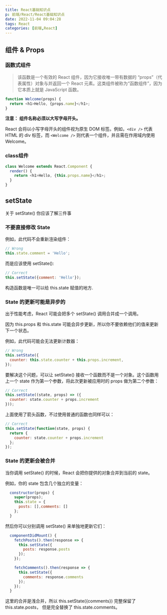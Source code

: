 ```yaml
---
title: React基础知识点
p: 前端/React/React基础知识点
date: 2022-11-04 09:04:28
tags: React
categories: [前端,React]
---
```


## 组件 & Props

### 函数式组件

> 该函数是一个有效的 React 组件，因为它接收唯一带有数据的 “props”（代表属性）对象与并返回一个 React 元素。这类组件被称为“函数组件”，因为它本质上就是 JavaScript 函数。

```js
function Welcome(props) {
  return <h1>Hello, {props.name}</h1>;
}
```

**注意： 组件名称必须以大写字母开头。**

React 会将以小写字母开头的组件视为原生 DOM 标签。例如，`<div />` 代表 HTML 的 div 标签，而 `<Welcome />` 则代表一个组件，并且需在作用域内使用 Welcome。

### class组件

```js
class Welcome extends React.Component {
  render() {
    return <h1>Hello, {this.props.name}</h1>;
  }
}
```

## setState

关于 setState() 你应该了解三件事

### 不要直接修改 State 

例如，此代码不会重新渲染组件：

```js
// Wrong
this.state.comment = 'Hello';
```

而是应该使用 setState():

```js
// Correct
this.setState({comment: 'Hello'});
```

构造函数是唯一可以给 this.state 赋值的地方.

### State 的更新可能是异步的 

出于性能考虑，React 可能会把多个 setState() 调用合并成一个调用。

因为 this.props 和 this.state 可能会异步更新，所以你不要依赖他们的值来更新下一个状态。

例如，此代码可能会无法更新计数器：

```js
// Wrong
this.setState({
  counter: this.state.counter + this.props.increment,
});
```

要解决这个问题，可以让 setState() 接收一个函数而不是一个对象。这个函数用上一个 state 作为第一个参数，将此次更新被应用时的 props 做为第二个参数：

```js
// Correct
this.setState((state, props) => ({
  counter: state.counter + props.increment
}));
```

上面使用了箭头函数，不过使用普通的函数也同样可以：

```js
// Correct
this.setState(function(state, props) {
  return {
    counter: state.counter + props.increment
  };
});
```

### State 的更新会被合并 

当你调用 setState() 的时候，React 会把你提供的对象合并到当前的 state。

例如，你的 state 包含几个独立的变量：

```js
  constructor(props) {
    super(props);
    this.state = {
      posts: [],comments: []    
    };
  }
```

然后你可以分别调用 setState() 来单独地更新它们：

```js
  componentDidMount() {
    fetchPosts().then(response => {
      this.setState({
        posts: response.posts
      });
    });

    fetchComments().then(response => {
      this.setState({
        comments: response.comments
      });
    });
  }
```

这里的合并是浅合并，所以 this.setState({comments}) 完整保留了 this.state.posts， 但是完全替换了 this.state.comments。